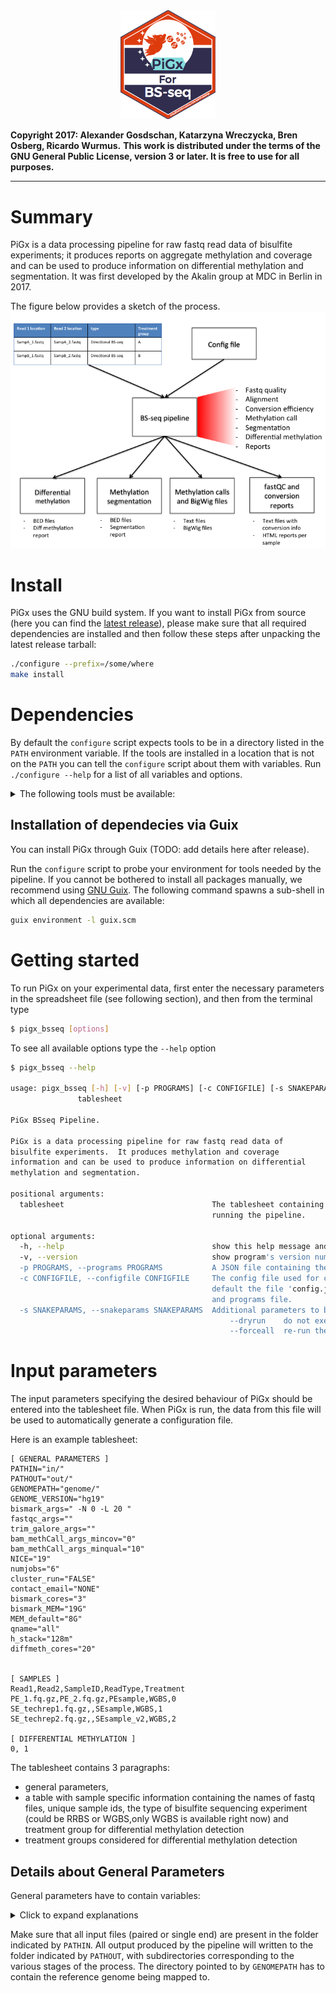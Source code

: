 

<a name="logo"/>
<div align="center">
<img src="images/Logo_PiGx.png" alt="PiGx Logo"  width="30%" height="30%" ></img>
</a>
</div>

**Copyright 2017: Alexander Gosdschan, Katarzyna Wreczycka, Bren Osberg, Ricardo Wurmus.**
**This work is distributed under the terms of the GNU General Public License, version 3 or later.  It is free to use for all purposes.**

-----
# Summary

PiGx is a data processing pipeline for raw fastq read data of bisulfite experiments; it produces reports on aggregate methylation and  coverage and can be used to produce information on differential methylation and segmentation. It was first developed by the Akalin group at MDC in Berlin in 2017.

The figure below provides a sketch of the process.
![](images/pipelineIO_BSseq.png )


# Install

PiGx uses the GNU build system.  If you want to install PiGx from
source (here you can find the [latest release](https://github.com/BIMSBbioinfo/pigx_bsseq/releases/latest)), please make sure that all required dependencies are installed and 
then follow these steps after unpacking the latest release tarball:

```sh
./configure --prefix=/some/where
make install
```

# Dependencies

By default the `configure` script expects tools to be in a directory
listed in the `PATH` environment variable.  If the tools are installed
in a location that is not on the `PATH` you can tell the `configure`
script about them with variables.  Run `./configure --help` for a list
of all variables and options.

<details>
  <summary>The following tools must be available:</summary>
  
 - fastqc
 - trim_galore
 - cutadapt
 - bismark_genome_preparation
 - deduplicate_bismark
 - bismark
 - bowtie2
 - samtools [>=1.3]
 - snakemake
 - Python [>=3.5]
 - [pandoc](http://pandoc.org/)
 - [pandoc-citeproc](http://pandoc.org/)
 - R
 - [methylKit](https://github.com/al2na/methylKit) [>=1.3.1]
 - [genomation](http://bioinformatics.mdc-berlin.de/genomation/)
 - [GenomeInfoDb](https://www.bioconductor.org/packages/release/bioc/html/GenomeInfoDb.html)
 - [DT](https://rstudio.github.io/DT/) 
 - [annotationhub](https://www.bioconductor.org/packages/release/bioc/html/AnnotationHub.html)
 - [rtracklayer](http://bioconductor.org/packages/release/bioc/html/rtracklayer.html)
 - [rmarkdown](http://rmarkdown.rstudio.com/) [>=1.5]
 - [bookdown](https://github.com/rstudio/bookdown/)

All of these dependencies must be present in the environment at
configuration time.
</details>


## Installation of dependecies via Guix


You can install PiGx through Guix (TODO: add details here after release).

Run the `configure` script to probe your environment for tools needed
by the pipeline.  If you cannot be bothered to install all packages
manually, we recommend using [GNU Guix](https://gnu.org/s/guix).  The
following command spawns a sub-shell in which all dependencies are
available:

```sh
guix environment -l guix.scm
```

# Getting started

To run PiGx on your experimental data, first enter the necessary parameters in the spreadsheet file (see following section), and then from the terminal type

```sh
$ pigx_bsseq [options]
```
To see all available options type the `--help` option
```sh
$ pigx_bsseq --help

usage: pigx_bsseq [-h] [-v] [-p PROGRAMS] [-c CONFIGFILE] [-s SNAKEPARAMS]
               tablesheet

PiGx BSseq Pipeline.

PiGx is a data processing pipeline for raw fastq read data of
bisulfite experiments.  It produces methylation and coverage
information and can be used to produce information on differential
methylation and segmentation.

positional arguments:
  tablesheet                                 The tablesheet containing the basic configuration information for
                                             running the pipeline.

optional arguments:
  -h, --help                                 show this help message and exit
  -v, --version                              show program's version number and exit
  -p PROGRAMS, --programs PROGRAMS           A JSON file containing the absolute paths of the required tools.
  -c CONFIGFILE, --configfile CONFIGFILE     The config file used for calling the underlying snakemake process.  By
                                             default the file 'config.json' is dynamically created from tablesheet
                                             and programs file.
  -s SNAKEPARAMS, --snakeparams SNAKEPARAMS  Additional parameters to be passed down to snakemake, e.g.
                                                 --dryrun    do not execute anything
                                                 --forceall  re-run the whole pipeline
```

# Input parameters

The input parameters specifying the desired behaviour of PiGx should
be entered into the tablesheet file.  When PiGx is run, the data from
this file will be used to automatically generate a configuration file.

Here is an example tablesheet:
```
[ GENERAL PARAMETERS ]
PATHIN="in/"
PATHOUT="out/"
GENOMEPATH="genome/"
GENOME_VERSION="hg19"
bismark_args=" -N 0 -L 20 "
fastqc_args=""
trim_galore_args=""
bam_methCall_args_mincov="0"
bam_methCall_args_minqual="10"
NICE="19"
numjobs="6"
cluster_run="FALSE"
contact_email="NONE"
bismark_cores="3"
bismark_MEM="19G"
MEM_default="8G"
qname="all"
h_stack="128m"
diffmeth_cores="20"


[ SAMPLES ]
Read1,Read2,SampleID,ReadType,Treatment
PE_1.fq.gz,PE_2.fq.gz,PEsample,WGBS,0
SE_techrep1.fq.gz,,SEsample,WGBS,1
SE_techrep2.fq.gz,,SEsample_v2,WGBS,2

[ DIFFERENTIAL METHYLATION ]
0, 1
```

The tablesheet contains 3 paragraphs: 
- general parameters, 
- a table with sample specific information containing the names of fastq files, unique sample ids, the type of bisulfite sequencing experiment (could be RRBS or WGBS,only WGBS is available right now) and treatment group for differential methylation detection
- treatment groups considered for differential methylation detection

## Details about General Parameters

General parameters have to contain variables:

<details>
  <summary>Click to expand explanations</summary>

| Variable name | description |
| ------------- |:-----------:|
| PATHIN        | string: location of the experimental\nall input data files (.fastq[.gz\|.bz2])   |
| PATHOUT       | string: ultimate location of the output data and report files   |
| GENOMEPATH    | string: location of the reference genome data for alignment   |
| GENOME_VERSION| string: an UCSC assembly release name e.g. "hg19"
| bismark_args  | string: optional arguments supplied to bismark during alignment. See the [Bismark User Guide], e.g. " -N 0 -L 20 "
| fastqc_args  | string: optional arguments supplied to FastQC during alignment. See the [FastQC](https://www.bioinformatics.babraham.ac.uk/projects/fastqc/), e.g. ""
| trim_galore_args | string: optional arguments supplied to Trim Galore! during alignment. See the [Trim Galore!](https://www.bioinformatics.babraham.ac.uk/projects/trim_galore/) e.g. "" 
| bam_methCall_args_mincov | string: minimum read coverage to be included in the methylKit objects. defaults to 10. Any methylated base/region in the text files below the mincov value will be ignored.
| bam_methCall_args_minqual | string: minimum phred quality score to call a methylation status for a base, e.g. "10"
| cluster_run | string: a boolean whether the pipeline should be run on cluster, e.g. "FALSE"
| numjobs | string: number of jobs sent to cluster, e.g. "6"
| contact_email | string: email address to which information about cluster job is sent
| bismark_cores | string: number of cores used by bismark, e.g. "3"
| bismark_MEM | string: amount of memory used by bismark, e.g. "19G"
| MEM_default | string: amount of memory used for all jobs besides bismark, e.g. "8G"
| qname | string: queue name (used for cluster jobs), e.g. "all"
| h_stack | string: stack size limit (used for cluster jobs), e.g. "128m"
| diffmeth_cores | integer: denoting how many cores should be used for parallel differential methylation calculations
| NICE          | integer: from -20 to 19; higher values make the program execution less demanding on computational resources 

</details>
 
 
Make sure that all input files (paired or single end) are present in the folder
indicated by `PATHIN`. All output produced by the pipeline will written to the folder indicated by `PATHOUT`,
with subdirectories corresponding to the various stages of the process.
The directory pointed to by `GENOMEPATH` has to contain the reference genome being mapped to.
